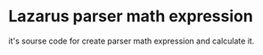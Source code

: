 # Lazarus parser math expression
it's sourse code for create parser math expression and calculate it.

